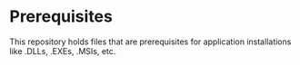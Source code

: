 # Prerequisites
This repository holds files that are prerequisites for application installations like .DLLs, .EXEs, .MSIs, etc.
